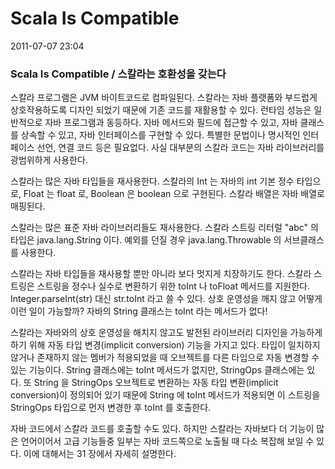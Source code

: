 # Scala Is Compatible

2011-07-07 23:04

### Scala Is Compatible / 스칼라는 호환성을 갖는다

스칼라 프로그램은 JVM 바이트코드로 컴파일된다.
스칼라는 자바 플랫폼와 부드럽게 상호작용하도록 디자인 되었기 때문에 기존 코드를 재활용할 수 있다.
런타임 성능은 일반적으로 자바 프로그램과 동등하다.
자바 메서드와  필드에 접근할 수 있고, 자바 클래스를 상속할 수 있고, 자바 인터페이스를 구현할 수 있다.
특별한 문법이나 명시적인 인터페이스 선언, 연결 코드 등은 필요없다.
사실 대부분의 스칼라 코드는 자바 라이브러리를 광범위하게 사용한다.

스칼라는 많은 자바 타입들을 재사용한다.
스칼라의 Int 는 자바의 int 기본 정수 타입으로, Float 는 float 로, Boolean 은 boolean 으로 구현된다.
스칼라 배열은 자바 배열로 매핑된다.

스칼라는 많은 표준 자바 라이브러리들도 재사용한다.
스칼라 스트링 리터럴 "abc" 의 타입은 java.lang.String 이다.
예외를 던질 경우 java.lang.Throwable 의 서브클래스를 사용한다.

스칼라는 자바 타입들을 재사용할 뿐만 아니라 보다 멋지게 치장하기도 한다.
스칼라 스트링은 스트링을 정수나 실수로 변환하기 위한 toInt 나 toFloat 메서드를 지원한다.
Integer.parseInt(str) 대신 str.toInt 라고 쓸 수 있다.
상호 운영성을 깨지 않고 어떻게 이런 일이 가능할까?
자바의 String 클래스는 toInt 라는 메서드가 없다!

스칼라는 자바와의 상호 운영성을 해치지 않고도 발전된 라이브러리 디자인을 가능하게 하기 위해 자동 타입 변경(implicit conversion) 기능을 가지고 있다.
타입이 일치하지 않거나 존재하지 않는 멤버가 적용되었을 때 오브젝트를 다른 타입으로 자동 변경할 수 있는 기능이다.
String 클래스에는 toInt 메서드가 없지만, StringOps 클래스에는 있다.
또 String 을 StringOps 오브젝트로 변환하는 자동 타입 변환(implicit conversion)이 정의되어 있기 때문에
String 에 toInt 메서드가 적용되면 이 스트링을 StringOps 타입으로 먼저 변경한 후 toInt 를 호출한다.

자바 코드에서 스칼라 코드를 호출할 수도 있다.
하지만 스칼라는 자바보다 더 기능이 많은 언어이어서 고급 기능들중 일부는 자바 코드쪽으로 노출될 때 다소 복잡해 보일 수 있다.
이에 대해서는 31 장에서 자세히 설명한다.
